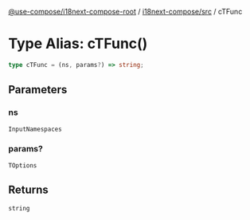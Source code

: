 [@use-compose/i18next-compose-root](../../../index.md) / [i18next-compose/src](../index.md) / cTFunc

# Type Alias: cTFunc()

```ts
type cTFunc = (ns, params?) => string;
```

## Parameters

### ns

`InputNamespaces`

### params?

`TOptions`

## Returns

`string`
